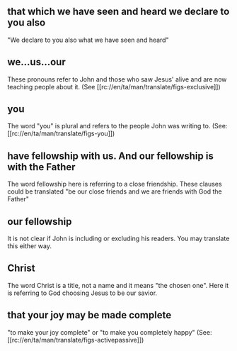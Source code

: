 ## that which we have seen and heard we declare to you also ##

"We declare to you also what we have seen and heard"

## we…us…our ##

These pronouns refer to John and those who saw Jesus' alive and are now teaching people about it. (See [[rc://en/ta/man/translate/figs-exclusive]])

## you ##

The word "you" is plural and refers to the people John was writing to. (See: [[rc://en/ta/man/translate/figs-you]])

## have fellowship with us. And our fellowship is with the Father ##

The word fellowship here is referring to a close friendship. These clauses could be translated "be our close friends and we are friends with God the Father"

## our fellowship ##

It is not clear if John is including or excluding his readers. You may translate this either way.

## Christ ##

The word Christ is a title, not a name and it means "the chosen one". Here it is referring to God choosing Jesus to be our savior.

## that your joy may be made complete ##

"to make your joy complete" or "to make you completely happy" (See: [[rc://en/ta/man/translate/figs-activepassive]])